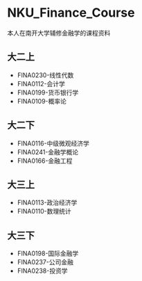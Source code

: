 # NKU_Finance_Course

本人在南开大学辅修金融学的课程资料

## 大二上

- FINA0230-线性代数
- FINA0112-会计学
- FINA0199-货币银行学
- FINA0109-概率论

## 大二下

- FINA0116-中级微观经济学
- FINA0241-金融学概论
- FINA0166-金融工程

## 大三上

- FINA0113-政治经济学
- FINA0110-数理统计

## 大三下

- FINA0198-国际金融学
- FINA0237-公司金融
- FINA0238-投资学
